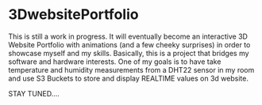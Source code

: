 # 3DwebsitePortfolio
This is still a work in progress. It will eventually become an interactive 3D Website Portfolio with animations (and a few cheeky surprises) in order to showcase myself and my skills. Basically, this is a project that bridges my software and hardware interests. One of my goals is to have take temperature and humidity measurements from a DHT22 sensor in my room and use S3 Buckets to store and display REALTIME values on 3d website.

STAY TUNED....

<!---
- whole page is inside a 3d model of my room
- as you scroll down it moves along the room, 
- introduction and explanations on the walls
- animations for real time sensor data and pictures of the real projects and links to github repos
- phone has github, instagram and linkedIn links
- watch clock displays the actual time of the user
- Laptop shows a directory with folders that have the names of all skills I have
- enable mussic from a small youtube popup on my laptop 3d model. ()


# Experience direction:
1. starts pointing directly to the bed, with an animation of me sleeping, window and shelf with books and plants (with plantSitter, with a ssd1306 display with a chart for the three plants) above the white heater
2. shelf with some projects (ledStrip Driver, WGExplorer, IoT Bike, Mathopoly ), when you hover over them, there's an explanation and github links
3. PC display with custom terminal, allows help/ and other commands,  connected to esp32VGA model, information and github link, 
4. laptop with screenshot of a directory with my skill as names for the folders
5. phone with icons for linkedIn, GitHub, Gamil, instagram, 
6. Shelf that opens and shows all physical things I have worked with (Arduino, ESP32, raspberry pi, STM32, )
7. 3d Black Guitar 
